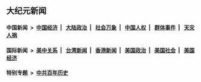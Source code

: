 ## 大纪元新闻

#### 中国新闻 &nbsp;>&nbsp; [中国经济](indexes/ncid283/README.md?09061645) &nbsp;| &nbsp; [大陆政治](indexes/ncid277/README.md?09061645) &nbsp;| &nbsp; [社会万象](indexes/ncid282/README.md?09061645) &nbsp;| &nbsp; [中国人权](indexes/ncid278/README.md?09061645) &nbsp;| &nbsp; [群体事件](indexes/ncid279/README.md?09061645) &nbsp;| &nbsp; [天灾人祸](indexes/ncid280/README.md?09061645)

#### 国际新闻 &nbsp;>&nbsp; [美中关系](indexes/nf1412576/README.md?09061645) &nbsp;| &nbsp; [台湾新闻](indexes/ncid1349361/README.md?09061645) &nbsp;| &nbsp; [香港新闻](indexes/ncid1349362/README.md?09061645) &nbsp;| &nbsp; [美国政治](indexes/ncid1078159/README.md?09061645) &nbsp;| &nbsp; [美国社会](indexes/ncid1078160/README.md?09061645) &nbsp;| &nbsp; [美国经济](indexes/ncid1078158/README.md?09061645)

#### 特别专题 &nbsp;>&nbsp; [中共百年历史](https://github.com/easy2view/epoch-special/blob/master/README.md?09061645)  
